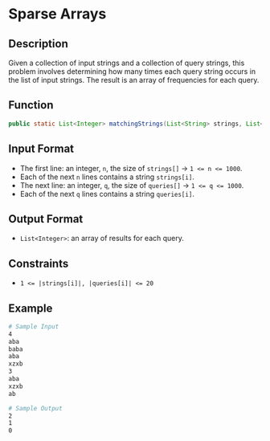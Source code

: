 # Sparse Arrays

## Description

Given a collection of input strings and a collection of query strings, this problem involves determining how many times each query string occurs in the list of input strings. The result is an array of frequencies for each query.

## Function

```java
public static List<Integer> matchingStrings(List<String> strings, List<String> queries) {}
```

## Input Format

- The first line: an integer, `n`, the size of `strings[]` &rarr; `1 <= n <= 1000`.
- Each of the next `n` lines contains a string `strings[i]`.
- The next line: an integer, `q`, the size of `queries[]` &rarr; `1 <= q <= 1000`.
- Each of the next `q` lines contains a string `queries[i]`.

## Output Format

- `List<Integer>`: an array of results for each query.

## Constraints

- `1 <= |strings[i]|, |queries[i]| <= 20`

## Example

```bash
# Sample Input
4
aba
baba
aba
xzxb
3
aba
xzxb
ab

# Sample Output
2
1
0
```
